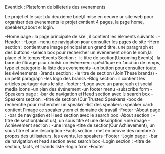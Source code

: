 Eventick : Plateform de billeteris des évenements

Le projet et le sujet du deuxième brief,il mise en oeuvre un site web pour organiser des évenements
le projet contient 4 pages, la page home, speakers,about et login.

-Home page : la page principale de site , il contient les élements suivants :
-Header :
-Logo
-menu de navigation pour consulter les pages de site
-Hero section : contient une image principal et un grand titre, une paragraph et des buttons
-search box pour rechercher un événement celon le nom,la place et le temps
-Events Section :
-le titre de section(Upcoming Events)
-la bare de filtrage pour choisir un événement spécifique en fonction de temps, type et categorie
-la liste des evenements
-un button pour consulter toute les événements
-Brands section :
-le titre de section (Join These brands)
-un petit paragraph
-les logo des brands
-Blog section : il contient les articles partager dans le site
-footer :
-Logo avec un paragraph et social media icons
-un plan des événement
-un footer menu
-subscribe form
-Speakers page :
-bar de navigation et Heed section avec le search box
-Speakers section :
-titre de section (Our Trusted Speakers)
-box de recherche pour rechercher un speaker
-list des speakers :
speaker card: contient l'image de speaker ,nom et domaine de travail
-Footer
-About page :
-bar de navigation et Heed section avec le search box
-About section :
-titre de section(about us), un sous titre et une description
-une image
-Achievement section :
-une image
-titre de section(Our Achievement), un sous titre et une description
-Facts section : met en oeuvre des nombre à propos des utilisateurs, les events, les speakers
-Footer
-Login page :
-bar de navigation et head section avec search box
-Login section :
-titre de section, facts, et brands liste
-login form
-Footer
